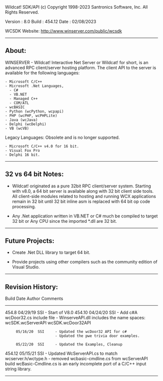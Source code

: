 Wildcat! SDK/API
(c) Copyright 1998-2023 Santronics Software, Inc. All Rights Reserved.

Version   : 8.0
Build     : 454.12
Date      : 02/08/2023

WCSDK Website: http://www.winserver.com/public/wcsdk

------
About:
------

WINSERVER - Wildcat! Interactive Net Server or Wildcat! for short, is an
advanced  RPC client/server hosting platform. The client API to the
server is available for the following languages:

    - Microsoft C/C++
    - Microsoft .Net Languages,
      - C#
      - VB.NET
      - Managed C++
      - COM/ATL
    - wcBASIC
    - Python (wcPython, wcpapi)
    - PHP (wcPHP, wcPHPLite)
    - Java (wcJava)
    - Delphi (wcDelphi)
    - VB (wcVB)

Legacy Languages: Obsolete and is no longer supported.

    - Microsoft C/C++ v4.0 for 16 bit.
    - Visual Fox Pro
    - Delphi 16 bit.

-------------------
32 vs 64 bit Notes:
-------------------

- Wildcat! originated as a pure 32bit RPC client/server system.
  Starting with v8.0, a 64 bit server is available along with 32 bit
  client side tools. All client-side modules related to hosting and
  running WCX applications remain in 32 bit until 32 bit inline asm
  is replaced with 64 bit op code processing.

- Any .Net application written in VB.NET or C# much be compiled to
  target 32 bit or Any CPU since the imported *.dll are 32 bit.


------------------
Future Projects:
------------------

- Create .Net DLL library to target 64 bit.

- Provide projects using other compilers such as the community edition
  of Visual Studio.

-----------------
Revision History:
-----------------

Build    Date      Author  Comments
-----    --------  ------  -------------------------------------------
454.8    04/29/19  SSI     - Start of V8.0
454.10   04/24/20  SSI     - Add c#A wcDoor32.cs include file
                           - WinserveAPI.dll includes the name spaces:
                             wcSDK.wcServerAPI
                             wcSDK.wcDoor32API

         05/16/20  SSI     - Updated the wcDoor32 API for c#
                           - Updated the pwe trivia door examples.

         05/22/20  SSI     - Updated the Examples, Cleanup

454.12   05/15/21  SSI     - Updated WcServerAPI.cs to match wcserver.h/wctype.h
                           - removed wcbasic-cmdline.cs from wcServerAPI build
                             wcBasic-Cmdline.cs is an early incomplete port
                             of a C/C++ input string library.
-----    --------  ------  -------------------------------------------
